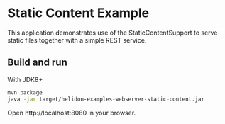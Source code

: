 # Static Content Example

This application demonstrates use of the StaticContentSupport to serve static files
 together with a simple REST service.

## Build and run

With JDK8+
```bash
mvn package
java -jar target/helidon-examples-webserver-static-content.jar
```

Open http://localhost:8080 in your browser.
